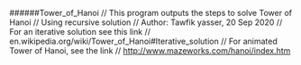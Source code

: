 ######Tower_of_Hanoi
// This program outputs the steps to solve Tower of Hanoi
// Using recursive solution
// Author: Tawfik yasser, 20 Sep 2020
// For an iterative solution see this link
// en.wikipedia.org/wiki/Tower_of_Hanoi#Iterative_solution
// For animated Tower of Hanoi, see the link
// http://www.mazeworks.com/hanoi/index.htm
